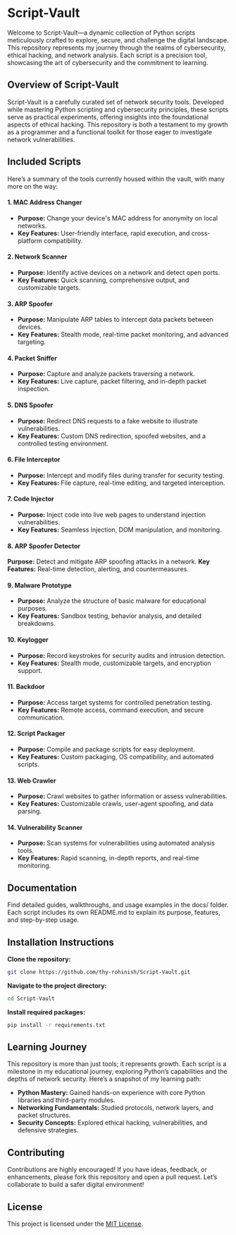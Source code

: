 # Script-Vault 
Welcome to Script-Vault—a dynamic collection of Python scripts meticulously crafted to explore, secure, and challenge the digital landscape. This repository represents my journey through the realms of cybersecurity, ethical hacking, and network analysis. Each script is a precision tool, showcasing the art of cybersecurity and the commitment to learning.

##  Overview of Script-Vault
Script-Vault is a carefully curated set of network security tools. Developed while mastering Python scripting and cybersecurity principles, these scripts serve as practical experiments, offering insights into the foundational aspects of ethical hacking. This repository is both a testament to my growth as a programmer and a functional toolkit for those eager to investigate network vulnerabilities.

##  Included Scripts
Here’s a summary of the tools currently housed within the vault, with many more on the way:

#### 1. MAC Address Changer 
- **Purpose:** Change your device's MAC address for anonymity on local networks.
- **Key Features:** User-friendly interface, rapid execution, and cross-platform compatibility.
#### 2. Network Scanner 
- **Purpose:** Identify active devices on a network and detect open ports.
- **Key Features:** Quick scanning, comprehensive output, and customizable targets.
#### 3. ARP Spoofer 
- **Purpose:** Manipulate ARP tables to intercept data packets between devices.
- **Key Features:** Stealth mode, real-time packet monitoring, and advanced targeting.
#### 4. Packet Sniffer 
- **Purpose:** Capture and analyze packets traversing a network.
- **Key Features:** Live capture, packet filtering, and in-depth packet inspection.
#### 5. DNS Spoofer 
- **Purpose:** Redirect DNS requests to a fake website to illustrate vulnerabilities.
- **Key Features:** Custom DNS redirection, spoofed websites, and a controlled testing environment.
#### 6. File Interceptor 
- **Purpose:** Intercept and modify files during transfer for security testing.
- **Key Features:** File capture, real-time editing, and targeted interception.
#### 7. Code Injector 
- **Purpose:** Inject code into live web pages to understand injection vulnerabilities.
- **Key Features:** Seamless injection, DOM manipulation, and monitoring.
#### 8. ARP Spoofer Detector 
**Purpose:** Detect and mitigate ARP spoofing attacks in a network.
**Key Features:** Real-time detection, alerting, and countermeasures.
#### 9. Malware Prototype 
- **Purpose:** Analyze the structure of basic malware for educational purposes.
- **Key Features:** Sandbox testing, behavior analysis, and detailed breakdowns.
#### 10. Keylogger 
- **Purpose:** Record keystrokes for security audits and intrusion detection.
- **Key Features:** Stealth mode, customizable targets, and encryption support.
#### 11. Backdoor 
- **Purpose:** Access target systems for controlled penetration testing.
- **Key Features:** Remote access, command execution, and secure communication.
#### 12. Script Packager 
- **Purpose:** Compile and package scripts for easy deployment.
- **Key Features:** Custom packaging, OS compatibility, and automated scripts.
#### 13. Web Crawler 
- **Purpose:** Crawl websites to gather information or assess vulnerabilities.
- **Key Features:** Customizable crawls, user-agent spoofing, and data parsing.
#### 14. Vulnerability Scanner 
- **Purpose:** Scan systems for vulnerabilities using automated analysis tools.
- **Key Features:** Rapid scanning, in-depth reports, and real-time monitoring.

## Documentation
Find detailed guides, walkthroughs, and usage examples in the docs/ folder. Each script includes its own README.md to explain its purpose, features, and step-by-step usage.

## Installation Instructions

**Clone the repository:**
```bash 
git clone https://github.com/thy-rohinish/Script-Vault.git
```

**Navigate to the project directory:**
``` bash 
cd Script-Vault
```

**Install required packages:**
```bash 
pip install -r requirements.txt
```

## Learning Journey
This repository is more than just tools; it represents growth. Each script is a milestone in my educational journey, exploring Python’s capabilities and the depths of network security. Here’s a snapshot of my learning path:

- **Python Mastery:** Gained hands-on experience with core Python libraries and third-party modules.
- **Networking Fundamentals:** Studied protocols, network layers, and packet structures.
- **Security Concepts:** Explored ethical hacking, vulnerabilities, and defensive strategies.

## Contributing
Contributions are highly encouraged! If you have ideas, feedback, or enhancements, please fork this repository and open a pull request. Let’s collaborate to build a safer digital environment!

## License
This project is licensed under the [MIT License](./LICENSE.md).